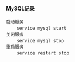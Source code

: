#### MySQL记录

    启动服务
        service mysql start　　　
    关闭服务
        service mysql stop　　
    重启服务
        service restart stop　　
